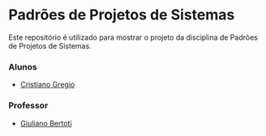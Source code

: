 # Padrões de Projetos de Sistemas

Este repositório é utilizado para mostrar o projeto da disciplina de Padrões de Projetos de Sistemas.

### Alunos
- [Cristiano Gregio](https://gitlab.com/cristiano.gregio)

### Professor
- [Giuliano Bertoti](https://github.com/giulianobertoti)
